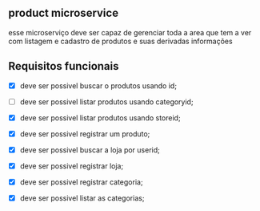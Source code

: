 ## product microservice 
esse microserviço deve ser capaz de gerenciar toda a area que tem a ver com listagem e cadastro de produtos e suas derivadas informações


## Requisitos funcionais 
- [x] deve ser possivel buscar o produtos usando id;
- [ ] deve ser possivel listar produtos usando categoryid;
- [x] deve ser possivel listar produtos usando storeid;
- [x] deve ser possivel registrar um produto;

- [x] deve ser possivel buscar a loja por userid;
- [x] deve ser possivel registrar loja;

- [x] deve ser possivel registrar categoria;
- [x] deve ser possivel listar as categorias;
